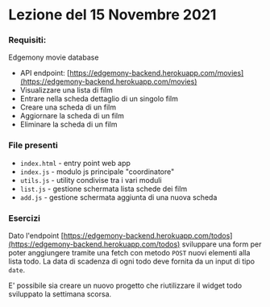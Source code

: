 # Lezione del 15 Novembre 2021

### Requisiti:

Edgemony movie database

- API endpoint: [https://edgemony-backend.herokuapp.com/movies](https://edgemony-backend.herokuapp.com/movies)
- Visualizzare una lista di film
- Entrare nella scheda dettaglio di un singolo film
- Creare una scheda di un film
- Aggiornare la scheda di un film
- Eliminare la scheda di un film

### File presenti

- `index.html` - entry point web app
- `index.js` - modulo js principale "coordinatore"
- `utils.js` - utility condivise tra i vari moduli
- `list.js` - gestione schermata lista schede dei film
- `add.js` - gestione schermata aggiunta di una nuova scheda

### Esercizi

Dato l'endpoint [https://edgemony-backend.herokuapp.com/todos](https://edgemony-backend.herokuapp.com/todos) sviluppare una form per poter anggiungere tramite una fetch con metodo `POST` nuovi elementi alla lista todo. La data di scadenza di ogni todo deve fornita da un input di tipo `date`.

E' possibile sia creare un nuovo progetto che riutilizzare il widget todo sviluppato la settimana scorsa.
